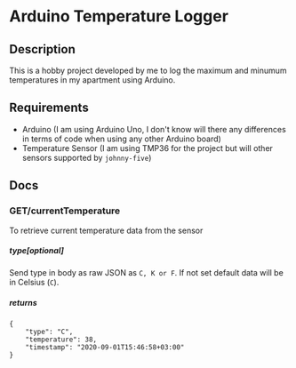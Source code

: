 # Arduino Temperature Logger

## Description
This is a hobby project developed by me to log the maximum and minumum temperatures in my apartment using Arduino.

## Requirements
- Arduino (I am using Arduino Uno, I don't know will there any differences in terms of code when using any other Arduino board)
- Temperature Sensor (I am using TMP36 for the project but will other sensors supported by `johnny-five`)

## Docs
### GET/currentTemperature
To retrieve current temperature data from the sensor
##### type[optional]
Send type in body as raw JSON as `C, K or F`. If not set default data will be in Celsius (`C`).

##### returns
```
{
    "type": "C",
    "temperature": 38,
    "timestamp": "2020-09-01T15:46:58+03:00"
}
```
